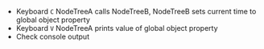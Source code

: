 - Keyboard `C` NodeTreeA calls NodeTreeB, NodeTreeB sets current time to global object property  
- Keyboard `V` NodeTreeA prints value of global object property  
- Check console output
